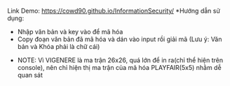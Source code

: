 Link Demo: https://cowd90.github.io/InformationSecurity/
*Hướng dẫn sử dụng:
  + Nhập văn bản và key vào để mã hóa
  + Copy đoạn văn bản đã mã hóa và dán vào input rồi giải mã
  (Lưu ý: Văn bản và Khóa phải là chữ cái)
- NOTE: Vì VIGENERE là ma trận 26x26, quá lớn để in ra(chỉ thể hiện trên console), nên chỉ hiện thị ma trận của mã hóa PLAYFAIR(5x5) nhằm dễ quan sát
